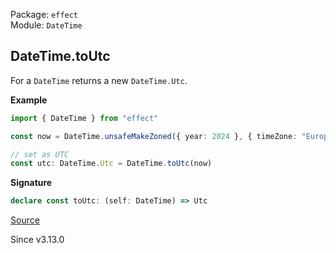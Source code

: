 Package: `effect`<br />
Module: `DateTime`<br />

## DateTime.toUtc

For a `DateTime` returns a new `DateTime.Utc`.

**Example**

```ts
import { DateTime } from "effect"

const now = DateTime.unsafeMakeZoned({ year: 2024 }, { timeZone: "Europe/London" })

// set as UTC
const utc: DateTime.Utc = DateTime.toUtc(now)
```

**Signature**

```ts
declare const toUtc: (self: DateTime) => Utc
```

[Source](https://github.com/Effect-TS/effect/tree/main/packages/effect/src/DateTime.ts#L455)

Since v3.13.0